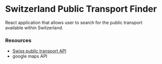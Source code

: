 # Switzerland Public Transport Finder

React application that allows user to search for the public transport available within Switzerland.  

### Resources 
- [Swiss public transport API](https://transport.opendata.ch)  
- google maps API
